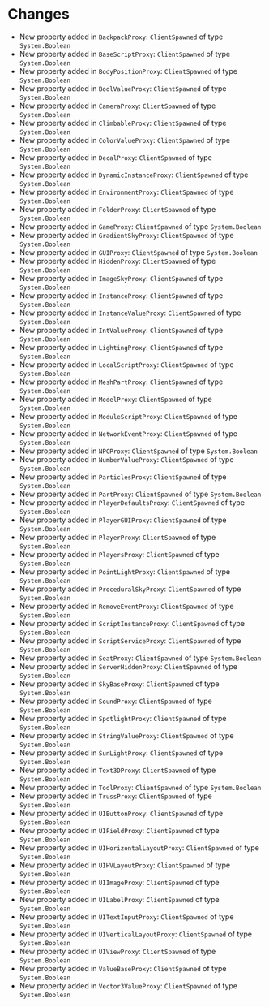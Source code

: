 # Changes
- New property added in `BackpackProxy`: `ClientSpawned` of type `System.Boolean`
- New property added in `BaseScriptProxy`: `ClientSpawned` of type `System.Boolean`
- New property added in `BodyPositionProxy`: `ClientSpawned` of type `System.Boolean`
- New property added in `BoolValueProxy`: `ClientSpawned` of type `System.Boolean`
- New property added in `CameraProxy`: `ClientSpawned` of type `System.Boolean`
- New property added in `ClimbableProxy`: `ClientSpawned` of type `System.Boolean`
- New property added in `ColorValueProxy`: `ClientSpawned` of type `System.Boolean`
- New property added in `DecalProxy`: `ClientSpawned` of type `System.Boolean`
- New property added in `DynamicInstanceProxy`: `ClientSpawned` of type `System.Boolean`
- New property added in `EnvironmentProxy`: `ClientSpawned` of type `System.Boolean`
- New property added in `FolderProxy`: `ClientSpawned` of type `System.Boolean`
- New property added in `GameProxy`: `ClientSpawned` of type `System.Boolean`
- New property added in `GradientSkyProxy`: `ClientSpawned` of type `System.Boolean`
- New property added in `GUIProxy`: `ClientSpawned` of type `System.Boolean`
- New property added in `HiddenProxy`: `ClientSpawned` of type `System.Boolean`
- New property added in `ImageSkyProxy`: `ClientSpawned` of type `System.Boolean`
- New property added in `InstanceProxy`: `ClientSpawned` of type `System.Boolean`
- New property added in `InstanceValueProxy`: `ClientSpawned` of type `System.Boolean`
- New property added in `IntValueProxy`: `ClientSpawned` of type `System.Boolean`
- New property added in `LightingProxy`: `ClientSpawned` of type `System.Boolean`
- New property added in `LocalScriptProxy`: `ClientSpawned` of type `System.Boolean`
- New property added in `MeshPartProxy`: `ClientSpawned` of type `System.Boolean`
- New property added in `ModelProxy`: `ClientSpawned` of type `System.Boolean`
- New property added in `ModuleScriptProxy`: `ClientSpawned` of type `System.Boolean`
- New property added in `NetworkEventProxy`: `ClientSpawned` of type `System.Boolean`
- New property added in `NPCProxy`: `ClientSpawned` of type `System.Boolean`
- New property added in `NumberValueProxy`: `ClientSpawned` of type `System.Boolean`
- New property added in `ParticlesProxy`: `ClientSpawned` of type `System.Boolean`
- New property added in `PartProxy`: `ClientSpawned` of type `System.Boolean`
- New property added in `PlayerDefaultsProxy`: `ClientSpawned` of type `System.Boolean`
- New property added in `PlayerGUIProxy`: `ClientSpawned` of type `System.Boolean`
- New property added in `PlayerProxy`: `ClientSpawned` of type `System.Boolean`
- New property added in `PlayersProxy`: `ClientSpawned` of type `System.Boolean`
- New property added in `PointLightProxy`: `ClientSpawned` of type `System.Boolean`
- New property added in `ProceduralSkyProxy`: `ClientSpawned` of type `System.Boolean`
- New property added in `RemoveEventProxy`: `ClientSpawned` of type `System.Boolean`
- New property added in `ScriptInstanceProxy`: `ClientSpawned` of type `System.Boolean`
- New property added in `ScriptServiceProxy`: `ClientSpawned` of type `System.Boolean`
- New property added in `SeatProxy`: `ClientSpawned` of type `System.Boolean`
- New property added in `ServerHiddenProxy`: `ClientSpawned` of type `System.Boolean`
- New property added in `SkyBaseProxy`: `ClientSpawned` of type `System.Boolean`
- New property added in `SoundProxy`: `ClientSpawned` of type `System.Boolean`
- New property added in `SpotlightProxy`: `ClientSpawned` of type `System.Boolean`
- New property added in `StringValueProxy`: `ClientSpawned` of type `System.Boolean`
- New property added in `SunLightProxy`: `ClientSpawned` of type `System.Boolean`
- New property added in `Text3DProxy`: `ClientSpawned` of type `System.Boolean`
- New property added in `ToolProxy`: `ClientSpawned` of type `System.Boolean`
- New property added in `TrussProxy`: `ClientSpawned` of type `System.Boolean`
- New property added in `UIButtonProxy`: `ClientSpawned` of type `System.Boolean`
- New property added in `UIFieldProxy`: `ClientSpawned` of type `System.Boolean`
- New property added in `UIHorizontalLayoutProxy`: `ClientSpawned` of type `System.Boolean`
- New property added in `UIHVLayoutProxy`: `ClientSpawned` of type `System.Boolean`
- New property added in `UIImageProxy`: `ClientSpawned` of type `System.Boolean`
- New property added in `UILabelProxy`: `ClientSpawned` of type `System.Boolean`
- New property added in `UITextInputProxy`: `ClientSpawned` of type `System.Boolean`
- New property added in `UIVerticalLayoutProxy`: `ClientSpawned` of type `System.Boolean`
- New property added in `UIViewProxy`: `ClientSpawned` of type `System.Boolean`
- New property added in `ValueBaseProxy`: `ClientSpawned` of type `System.Boolean`
- New property added in `Vector3ValueProxy`: `ClientSpawned` of type `System.Boolean`
